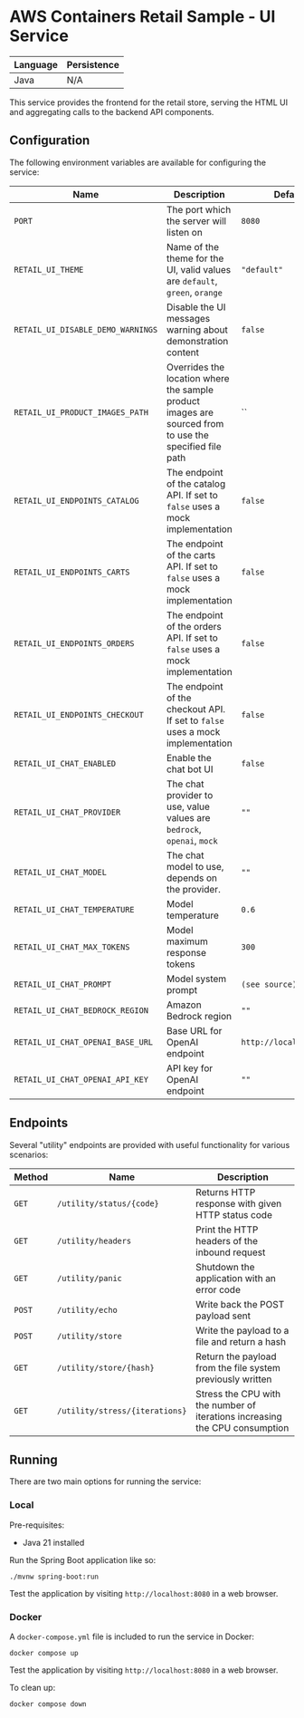 # AWS Containers Retail Sample - UI Service

<!-- GitOps Test: Testing deploy-simple.yml workflow -->

<!-- Test commit -->

| Language | Persistence |
| -------- | ----------- |
| Java     | N/A         |

This service provides the frontend for the retail store, serving the HTML UI and aggregating calls to the backend API components.

## Configuration

The following environment variables are available for configuring the service:

| Name                              | Description                                                                                            | Default                 |
| --------------------------------- | ------------------------------------------------------------------------------------------------------ | ----------------------- |
| `PORT`                            | The port which the server will listen on                                                               | `8080`                  |
| `RETAIL_UI_THEME`                 | Name of the theme for the UI, valid values are `default`, `green`, `orange`                            | `"default"`             |
| `RETAIL_UI_DISABLE_DEMO_WARNINGS` | Disable the UI messages warning about demonstration content                                            | `false`                 |
| `RETAIL_UI_PRODUCT_IMAGES_PATH`   | Overrides the location where the sample product images are sourced from to use the specified file path | ``                      |
| `RETAIL_UI_ENDPOINTS_CATALOG`     | The endpoint of the catalog API. If set to `false` uses a mock implementation                          | `false`                 |
| `RETAIL_UI_ENDPOINTS_CARTS`       | The endpoint of the carts API. If set to `false` uses a mock implementation                            | `false`                 |
| `RETAIL_UI_ENDPOINTS_ORDERS`      | The endpoint of the orders API. If set to `false` uses a mock implementation                           | `false`                 |
| `RETAIL_UI_ENDPOINTS_CHECKOUT`    | The endpoint of the checkout API. If set to `false` uses a mock implementation                         | `false`                 |
| `RETAIL_UI_CHAT_ENABLED`          | Enable the chat bot UI                                                                                 | `false`                 |
| `RETAIL_UI_CHAT_PROVIDER`         | The chat provider to use, value values are `bedrock`, `openai`, `mock`                                 | `""`                    |
| `RETAIL_UI_CHAT_MODEL`            | The chat model to use, depends on the provider.                                                        | `""`                    |
| `RETAIL_UI_CHAT_TEMPERATURE`      | Model temperature                                                                                      | `0.6`                   |
| `RETAIL_UI_CHAT_MAX_TOKENS`       | Model maximum response tokens                                                                          | `300`                   |
| `RETAIL_UI_CHAT_PROMPT`           | Model system prompt                                                                                    | `(see source)`          |
| `RETAIL_UI_CHAT_BEDROCK_REGION`   | Amazon Bedrock region                                                                                  | `""`                    |
| `RETAIL_UI_CHAT_OPENAI_BASE_URL`  | Base URL for OpenAI endpoint                                                                           | `http://localhost:8888` |
| `RETAIL_UI_CHAT_OPENAI_API_KEY`   | API key for OpenAI endpoint                                                                            | `""`                    |

## Endpoints

Several "utility" endpoints are provided with useful functionality for various scenarios:

| Method | Name                           | Description                                                                 |
| ------ | ------------------------------ | --------------------------------------------------------------------------- |
| `GET`  | `/utility/status/{code}`       | Returns HTTP response with given HTTP status code                           |
| `GET`  | `/utility/headers`             | Print the HTTP headers of the inbound request                               |
| `GET`  | `/utility/panic`               | Shutdown the application with an error code                                 |
| `POST` | `/utility/echo`                | Write back the POST payload sent                                            |
| `POST` | `/utility/store`               | Write the payload to a file and return a hash                               |
| `GET`  | `/utility/store/{hash}`        | Return the payload from the file system previously written                  |
| `GET`  | `/utility/stress/{iterations}` | Stress the CPU with the number of iterations increasing the CPU consumption |

## Running

There are two main options for running the service:

### Local

Pre-requisites:

- Java 21 installed

Run the Spring Boot application like so:

```
./mvnw spring-boot:run
```

Test the application by visiting `http://localhost:8080` in a web browser.

### Docker

A `docker-compose.yml` file is included to run the service in Docker:

```
docker compose up
```

Test the application by visiting `http://localhost:8080` in a web browser.

To clean up:

```
docker compose down
```
